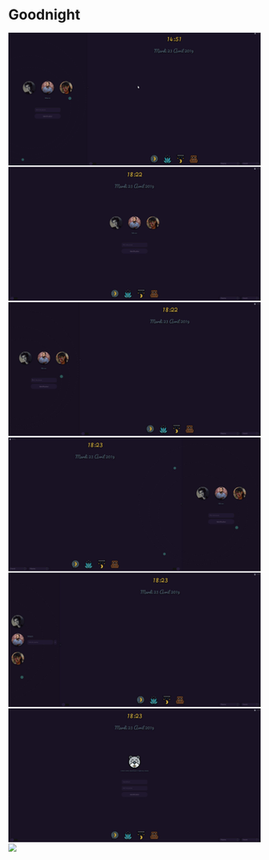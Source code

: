 # Goodnight
<img src="demo.gif">
<img src="preview1.jpg">
<img src="preview2.jpg">
<img src="preview3.jpg">
<img src="preview4.jpg">
<img src="preview5.jpg">
<img src="preview6.jpg">

